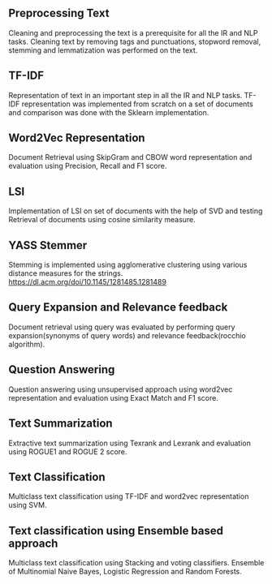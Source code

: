 
## Preprocessing Text
Cleaning and preprocessing the text is a prerequisite for all the IR and NLP tasks. Cleaning text by removing tags and punctuations, stopword removal, stemming and lemmatization was performed on the text.

## TF-IDF
Representation of text in an important step in all the IR and NLP tasks. TF-IDF representation was implemented from scratch on a set of documents and comparison was done with the Sklearn implementation.

## Word2Vec Representation
Document Retrieval using SkipGram and CBOW word representation and evaluation using Precision, Recall and F1 score.

## LSI
Implementation of LSI on set of documents with the help of SVD and testing Retrieval of documents using cosine similarity measure.

## YASS Stemmer 
Stemming is implemented using agglomerative clustering using various distance measures for the strings.
https://dl.acm.org/doi/10.1145/1281485.1281489

## Query Expansion and Relevance feedback
Document retrieval using query was evaluated by performing query expansion(synonyms of query words) and relevance feedback(rocchio algorithm).

## Question Answering
Question answering using unsupervised approach using word2vec representation and evaluation using Exact Match and F1 score.

## Text Summarization
Extractive text summarization using Texrank and Lexrank and evaluation using ROGUE1 and ROGUE 2 score.

## Text Classification
Multiclass text classification using TF-IDF and word2vec representation using SVM.

## Text classification using Ensemble based approach
Multiclass text classification using Stacking and voting classifiers. Ensemble of Multinomial Naive Bayes, Logistic Regression and Random Forests. 
